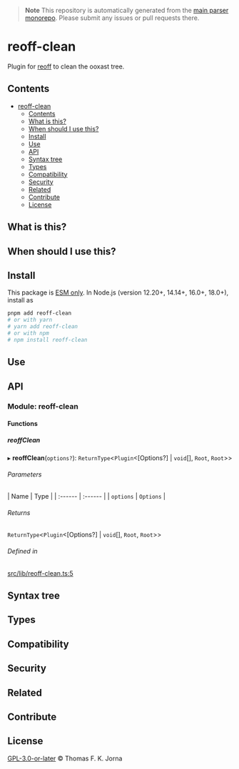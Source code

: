 > **Note**
> This repository is automatically generated from the [main parser monorepo](https://github.com/TrialAndErrorOrg/parsers). Please submit any issues or pull requests there.

# reoff-clean

Plugin for [reoff][reoff] to clean the ooxast tree.

## Contents

- [reoff-clean](#reoff-clean)
  - [Contents](#contents)
  - [What is this?](#what-is-this)
  - [When should I use this?](#when-should-i-use-this)
  - [Install](#install)
  - [Use](#use)
  - [API](#api)
  - [Syntax tree](#syntax-tree)
  - [Types](#types)
  - [Compatibility](#compatibility)
  - [Security](#security)
  - [Related](#related)
  - [Contribute](#contribute)
  - [License](#license)

## What is this?

## When should I use this?

## Install

This package is [ESM only](https://gist.github.com/sindresorhus/a39789f98801d908bbc7ff3ecc99d99c). In Node.js (version 12.20+, 14.14+, 16.0+, 18.0+), install as

```bash
pnpm add reoff-clean
# or with yarn
# yarn add reoff-clean
# or with npm
# npm install reoff-clean
```

## Use

## API

### Module: reoff-clean

#### Functions

##### reoffClean

▸ **reoffClean**(`options?`): `ReturnType`<`Plugin`<\[Options?] | `void`\[], `Root`, `Root`>>

###### Parameters

\| Name | Type |
\| :------ | :------ |
\| `options` | `Options` |

###### Returns

`ReturnType`<`Plugin`<\[Options?] | `void`\[], `Root`, `Root`>>

###### Defined in

[src/lib/reoff-clean.ts:5](https://github.com/TrialAndErrorOrg/parsers/blob/586a0d2/libs/reoff/reoff-clean/src/lib/reoff-clean.ts#L5)

## Syntax tree

## Types

## Compatibility

## Security

## Related

## Contribute

## License

[GPL-3.0-or-later](LICENSE) © Thomas F. K. Jorna

[unified]: https://unifiedjs.com
[unifiedgh]: https://github.com/unifiedjs/unified
[xast-from-xml]: https://github.com/syntax-tree/xast-util-from-xml
[rehype]: https://github.com/rehypejs/rehype
[rejour]: https://github.com/TrialAndErrorOrg/parsers/tree/main/libs/rejour
[rejour-parse]: https://github.com/TrialAndErrorOrg/parsers/tree/main/libs/rejour/rejour-parse
[rejour-stringify]: https://github.com/TrialAndErrorOrg/parsers/tree/main/libs/rejour/rejour-stringify
[rejour-move-abstract]: https://github.com/TrialAndErrorOrg/parsers/tree/main/libs/rejour/rejour-move-abstract
[rejour-meta]: https://github.com/TrialAndErrorOrg/parsers/tree/main/libs/rejour/rejour-meta
[rejour-relatex]: https://github.com/TrialAndErrorOrg/parsers/tree/main/libs/rejour/rejour-relatex
[relatex]: https://github.com/TrialAndErrorOrg/parsers/tree/main/libs/relatex
[reoff-parse]: https://github.com/TrialAndErrorOrg/parsers/tree/main/libs/relatex/reoff-parse
[jast]: https://github.com/TrialAndErrorOrg/parsers/tree/main/libs/rejour/jast
[jast-util-to-texast]: https://github.com/TrialAndErrorOrg/parsers/tree/main/libs/rejour/jast-util-to-texast
[jastscript]: https://github.com/TrialAndErrorOrg/parsers/tree/main/libs/rejour/jastscript
[texast]: https://github.com/TrialAndErrorOrg/parsers/tree/main/libs/relatex/texast
[texast-util-to-latex]: https://github.com/TrialAndErrorOrg/parsers/tree/main/libs/relatex/texast-util-to-latex
[hast]: https://github.com/syntax-tree/hast
[xast]: https://github.com/syntax-tree/xast
[mdast]: https://github.com/syntax-tree/mdast
[mdast-markdown]: https://github.com/syntax-tree/mdast-util-to-markdown
[latex-utensils]: https://github.com/tamuratak/latex-utensils
[latexjs]: https://github.com/latexjs/latexjs
[reoff]: https://github.com/TrialAndErrorOrg/parsers/tree/main/libs/reoff
[reoff-parse]: https://github.com/TrialAndErrorOrg/parsers/tree/main/libs/reoff/reoff-parse
[reoff-rejour]: https://github.com/TrialAndErrorOrg/parsers/tree/main/libs/reoff/reoff-rejour
[ooxast]: https://github.com/TrialAndErrorOrg/parsers/tree/main/libs/ooxast/ooxast
[ooxast]: https://github.com/TrialAndErrorOrg/parsers/tree/main/libs/ooxast/ooxast-util-to-jast
